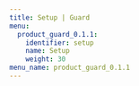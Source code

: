```yaml
---
title: Setup | Guard
menu:
  product_guard_0.1.1:
    identifier: setup
    name: Setup
    weight: 30
menu_name: product_guard_0.1.1
---
```


